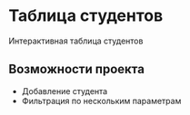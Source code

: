 # Таблица студентов
Интерактивная таблица студентов
## Возможности проекта
- Добавление студента
- Фильтрация по нескольким параметрам
